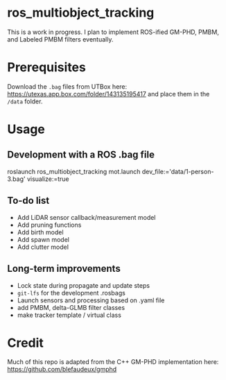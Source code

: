 # ros_multiobject_tracking
This is a work in progress. I plan to implement ROS-ified GM-PHD, PMBM, and Labeled PMBM filters eventually.

# Prerequisites
Download the `.bag` files from UTBox here: https://utexas.app.box.com/folder/143135195417
and place them in the `/data` folder.

# Usage
## Development with a ROS .bag file
roslaunch ros_multiobject_tracking mot.launch dev_file:='data/1-person-3.bag' visualize:=true

## To-do list
- Add LiDAR sensor callback/measurement model
- Add pruning functions
- Add birth model
- Add spawn model
- Add clutter model



## Long-term improvements
- Lock state during propagate and update steps
- `git-lfs` for the development .rosbags
- Launch sensors and processing based on .yaml file
- add PMBM, delta-GLMB filter classes
- make tracker template / virtual class

# Credit
Much of this repo is adapted from the C++ GM-PHD implementation here: https://github.com/blefaudeux/gmphd
